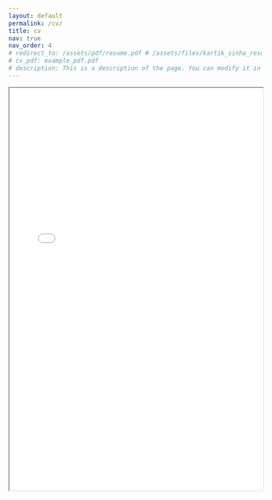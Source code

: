```yaml
---
layout: default
permalink: /cv/
title: cv
nav: true
nav_order: 4
# redirect_to: /assets/pdf/resume.pdf # /assets/files/kartik_sinha_resume.pdf
# cv_pdf: example_pdf.pdf
# description: This is a description of the page. You can modify it in 'pages/_cv.md'. You can also change or remove the top pdf download button.
---
```


<div style="width: 100%; height:800">
<!-- <iframe src="/assets/pdf/resume.pdf" width="100%" height="800"> -->
<iframe src="/assets/pdf/kartik_sinha_resume_2024.pdf" width="100%" height="800">
Please click on the icon on the top right to download my CV if it does not show up in your browser. 
</iframe>
</div>
